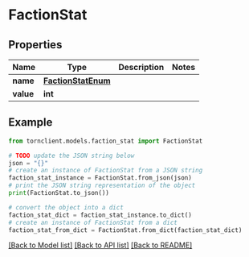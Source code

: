 # FactionStat


## Properties

Name | Type | Description | Notes
------------ | ------------- | ------------- | -------------
**name** | [**FactionStatEnum**](FactionStatEnum.md) |  | 
**value** | **int** |  | 

## Example

```python
from tornclient.models.faction_stat import FactionStat

# TODO update the JSON string below
json = "{}"
# create an instance of FactionStat from a JSON string
faction_stat_instance = FactionStat.from_json(json)
# print the JSON string representation of the object
print(FactionStat.to_json())

# convert the object into a dict
faction_stat_dict = faction_stat_instance.to_dict()
# create an instance of FactionStat from a dict
faction_stat_from_dict = FactionStat.from_dict(faction_stat_dict)
```
[[Back to Model list]](../README.md#documentation-for-models) [[Back to API list]](../README.md#documentation-for-api-endpoints) [[Back to README]](../README.md)


